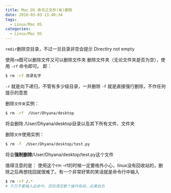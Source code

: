 ```yaml
---
title: Mac OS 命令之文件(夹)删除
date: 2018-03-03 13:40:34
tags:
  - Linux/Mac OS
categories:
  - Linux/Mac OS
---
```

`rmdir`删除空目录，不过一旦目录非空会提示
Directiry not empty

使用`rm`既可以删除文件又可以删除文件夹
删除文件夹（无论文件夹是否为空），使用 `-rf` 命令即可。
即：
```bash
$ rm -rf 目录名字
```
`-r` 就是向下递归，不管有多少级目录，一并删除
`-f` 就是直接强行删除，不作任何提示的意思
<!-- more -->
删除`文件夹`实例：
```bash
$ rm -rf  /User/Dhyana/desktop
```
将会删除 /User/Dhyana/desktop目录以及其下所有文件、文件夹

删除`文件`使用实例：
```bash
$ rm -f  /User/Dhyana/desktop/test.py
```
将会**强制删除**/User/Dhyana/desktop/test.py这个文件

值得注意的是：
使用这个rm -rf的时候一定要格外小心，linux没有回收站的，删除之后再想找回就很难了。有一个非常好笑的笑话就是命令行中输入
```bash
$ rm -rf /.*
# 千万不要输入此命令，否则清空整个操作系统，后果自负
```
